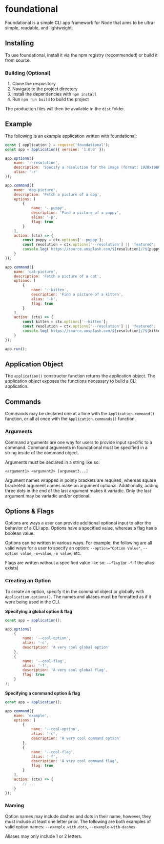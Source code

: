 # foundational

Foundational is a simple CLI app framework for Node that aims to be ultra-simple, readable, and lightweight.

## Installing

To use foundational, install it via the npm registry (recommended) or build it from source.

### Building (Optional)

1. Clone the respository
2. Navigate to the project directory
3. Install the dependencies with `npm install`
4. Run `npm run build` to build the project

The production files will then be available in the `dist` folder.

## Example

The following is an example application written with foundational:

```javascript
const { application } = require('foundational');
const app = application({ version: '1.0.0' });

app.options({
    name: '--resolution',
    description: 'Specify a resolution for the image (format: 1920x1080, 1024x768, etc.)',
    alias: '-r'
});

app.command({
    name: 'dog-picture',
    description: 'Fetch a picture of a dog',
    options: [
        {
            name: '--puppy',
            description: 'Find a picture of a puppy',
            alias: '-p',
            flag: true
        }
    ],
    action: (ctx) => {
        const puppy = ctx.options['--puppy'];
        const resolution = ctx.options['--resolution'] || 'featured';
        console.log(`https://source.unsplash.com/${resolution}/?${puppy ? 'puppy' : 'dog'}`);
    }
});

app.command({
    name: 'cat-picture',
    description: 'Fetch a picture of a cat',
    options: [
        {
            name: '--kitten',
            description: 'Find a picture of a kitten',
            alias: '-k',
            flag: true
        }
    ],
    action: (ctx) => {
        const kitten = ctx.options['--kitten'];
        const resolution = ctx.options['--resolution'] || 'featured';
        console.log(`https://source.unsplash.com/${resolution}/?${kitten ? 'kitten' : 'cat'}`);
    }
});

app.run();
```

<!-- WIP -->

## Application Object

The `application()` constructor function returns the application object. The application object exposes the functions necessary to build a CLI application.

<!-- WIP -->

## Commands

Commands may be declared one at a time with the `Application.command()` function, or all at once with the `Application.commands()` function.

### Arguments

Command arguments are one way for users to provide input specific to a command. Command arguments in foundational must be specified in a string inside of the command object.

Arguments must be declared in a string like so:

```
<argument1> <argument2> [argument3...]
```

Argument names wrapped in pointy brackets are required, whereas square bracketed argument names make an argument optional. Additionally, adding three dots in the end of the last argument makes it variadic. Only the last argument may be variadic and/or optional.

## Options & Flags

Options are ways a user can provide additional optional input to alter the behavior of a CLI app. Options have a specified value, whereas a flag has a boolean value.

Options can be written in various ways. For example, the following are all valid ways for a user to specify an option: `--option="Option Value"`, `--option value`, `-o=value`, `-o value`, etc.

Flags are written without a specified value like so: `--flag` (or `-f` if the alias exists)

### Creating an Option

To create an option, specify it in the command object or globally with `Application.options()`. The names and aliases must be formatted as if it were being used in the CLI.

**Specifying a global option & flag**

```javascript
const app = application();

app.options(
    {
        name: '--cool-option',
        alias: '-c',
        description: 'A very cool global option'
    },
    {
        name: '--cool-flag',
        alias: '-f',
        description: 'A very cool global flag',
        flag: true
    }
);
```

**Specifying a command option & flag**

```javascript
const app = application();

app.command({
    name: 'example',
    options: [
        {
            name: '--cool-option',
            alias: '-c',
            description: 'A very cool command option'
        },
        {
            name: '--cool-flag',
            alias: '-f',
            description: 'A very cool command flag',
            flag: true
        }
    ],
    action: (ctx) => {
        // ...
    }
});
```

### Naming

Option names may include dashes and dots in their name, however, they must include at least one letter prior. The following are both examples of valid option names: `--example.with.dots`, `--example-with-dashes`

Aliases may only include 1 or 2 letters.
